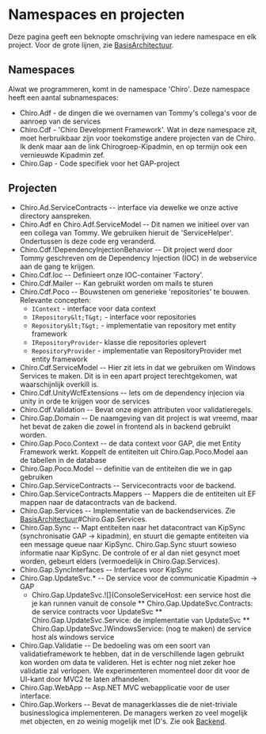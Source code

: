 Namespaces en projecten
=======================

Deze pagina geeft een beknopte omschrijving van iedere namespace en elk
project. Voor de grote lijnen, zie [BasisArchitectuur](BasisArchitectuur.md).

Namespaces
----------

Alwat we programmeren, komt in de namespace 'Chiro'. Deze namespace
heeft een aantal subnamespaces:

-   Chiro.Adf - de dingen die we overnamen van Tommy's collega's voor de
    aanroep van de services
-   Chiro.Cdf - 'Chiro Development Framework'. Wat in deze namespace
    zit, moet herbruikbaar zijn voor toekomstige andere projecten van
    de Chiro. Ik denk maar aan de link Chirogroep-Kipadmin, en op
    termijn ook een vernieuwde Kipadmin zef.
-   Chiro.Gap - Code specifiek voor het GAP-project

Projecten
---------

-   Chiro.Ad.ServiceContracts -- interface via dewelke we onze active
    directory aanspreken.
-   Chiro.Adf en Chiro.Adf.ServiceModel -- Dit namen we initieel over
    van een collega van Tommy. We gebruiken hieruit de 'ServiceHelper'.
    Ondertussen is deze code erg veranderd.
-   Chiro.Cdf.!DependencyInjectionBehavior -- Dit project werd door
    Tommy geschreven om de Dependency Injection (IOC) in de webservice
    aan de gang te krijgen.
-   Chiro.Cdf.Ioc -- Definieert onze IOC-container 'Factory'.
-   Chiro.Cdf.Mailer -- Kan gebruikt worden om mails te sturen
-   Chiro.Cdf.Poco -- Bouwstenen om generieke 'repositories' te bouwen.
    Relevante concepten:
    -   `IContext` - interface voor data context
    -   `IRepository&lt;T&gt;` - interface voor repositories
    -   `Repository&lt;T&gt;` - implementatie van repository met entity
        framework
    -   `IRepositoryProvider`- klasse die repositories oplevert
    -   `RepositoryProvider` - implementatie van RepositoryProvider met
        entity framework
-   Chiro.Cdf.ServiceModel -- Hier zit iets in dat we gebruiken om
    Windows Services te maken. Dit is in een apart project
    terechtgekomen, wat waarschijnlijk overkill is.
-   Chiro.Cdf.UnityWcfExtensions -- Iets om de dependency injecion via
    unity in orde te krijgen voor de services
-   Chiro.Cdf.Validation -- Bevat onze eigen attributen
    voor validatieregels.
-   Chiro.Gap.Domain -- De naamgeving van dit project is wat vreemd,
    maar het bevat de zaken die zowel in frontend als in backend
    gebruikt worden.
-   Chiro.Gap.Poco.Context -- de data context voor GAP, die met Entity
    Framework werkt. Koppelt de entiteiten uit
    Chiro.Gap.Poco.Model aan de tabellen in de database
-   Chiro.Gap.Poco.Model -- definitie van de entiteiten die we in gap
    gebruiken
-   Chiro.Gap.ServiceContracts -- Servicecontracts voor de backend.
-   Chiro.Gap.ServiceContracts.Mappers -- Mappers die de entiteiten uit
    EF mappen naar de datacontracts van de backend.
-   Chiro.Gap.Services -- Implementatie van de backendservices.
    Zie [BasisArchitectuur](BasisArchitectuur.md)\#Chiro.Gap.Services.
-   Chiro.Gap.Sync -- Mapt entiteiten naar het datacontract van KipSync
    (synchronisatie GAP -&gt; kipadmin), en stuurt die gemapte
    entiteiten via een message queue naar KipSync. Chiro.Gap.Sync stuurt
    sowieso informatie naar KipSync. De controle of er al dan niet
    gesynct moet worden, gebeurt elders (vermoedelijk
    in Chiro.Gap.Services).
-   Chiro.Gap.SyncInterfaces -- Interfaces voor KipSync
-   Chiro.Gap.UpdateSvc.\* -- De service voor de communicatie Kipadmin
    -&gt; GAP
    -   Chiro.Gap.UpdateSvc.![](ConsoleServiceHost: een service host die je kan runnen vanuit de console
        ** Chiro.Gap.UpdateSvc.Contracts: de service contracts voor UpdateSvc
        ** Chiro.Gap.UpdateSvc.Service: de implementatie van UpdateSvc
        ** Chiro.Gap.UpdateSvc.)WindowsService: (nog te maken) de
        service host als windows service
-   Chiro.Gap.Validatie -- De bedoeling was om een soort van
    validatieframework te hebben, dat in de verschillende lagen gebruikt
    kon worden om data te valideren. Het is echter nog niet zeker hoe
    validatie zal verlopen. We experimenteren momenteel door dit voor de
    UI-kant door MVC2 te laten afhandelen.
-   Chiro.Gap.WebApp -- Asp.NET MVC webapplicatie voor de
    user interface.
-   Chiro.Gap.Workers -- Bevat de managerklasses die de niet-triviale
    businesslogica implementeren. De managers werken zo veel mogelijk
    met objecten, en zo weinig mogelijk met ID's. Zie
    ook [Backend](Backend.md).

